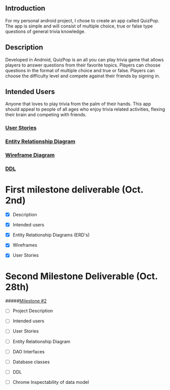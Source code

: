 ## Introduction 
For my personal android project, I chose to create an app called QuizPop. 
The app is simple and will consist of multiple choice, true or false type 
questions of general trivia knowledge. 


## Description 
Developed in Android, QuizPop is an all you can play trivia game that 
allows players to answer questions from their favorite topics. 
Players can choose questions in the format of multiple choice and true or false. 
Players can choose the difficulty level and compete against their 
friends by signing in. 

## Intended Users 
Anyone that loves to play trivia from the palm of their hands. 
This app should appeal to people of all ages who enjoy trivia related activities, 
flexing their brain and competing with friends. 

### [User Stories](docs/user-stories.md)

### [Entity Relationship Diagram](docs/erd.md)

### [Wireframe Diagram](docs/wireframe.md)

### [DDL](docs/ddl.md)

# First milestone deliverable (Oct. 2nd)

+ [x] Description 

+ [x] Intended users

+ [x] Entity Relationship Diagrams (ERD's) 

+ [x] Wireframes

+ [x] User Stories 

# Second Milestone Deliverable (Oct. 28th)
#####[Milestone #2](https://deep-dive-coding-java-cohort-8.github.io/2019/10/22/android-milestone-2-rubric.html)

+ [ ] Project Description 

+ [ ] Intended users 

+ [ ] User Stories 

+ [ ] Entity Relationship Diagram 

+ [ ] DAO Interfaces 

+ [ ] Database classes

+ [ ] DDL

+ [ ] Chrome Inspectability of data model 






